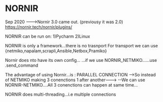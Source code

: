 # NORNIR

Sep 2020 --->Nornir 3.0 came out.  (previousy it was 2.0)
https://nornir.tech/nornir/plugins/

NORNIR can be run on:
1)Pycharm
2)Linux

NORNIR is only a framework...there is no trasnport
For transport we can use {netmiko,napalam,scrapli,Ansible,Netbox,Pramiko}

Nornir does nto have its own config...
...if we use NORNIR_NETMIKO......use .send_command

The advantage of using Nornir...is : PARALLEL CONNECTION
-->So instead of NETMIKO making 3 conenctions 1 after another--->
--We can use NORNIR-NETMIKO....All 3 conenctions can happen at same time...

NORNIR does multi-threading...i.e multiple connections 

